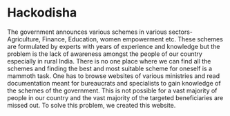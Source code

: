# Hackodisha

The government announces various schemes in various sectors- Agriculture, Finance, Education, women empowerment etc. These schemes are formulated by experts with years of experience and knowledge but the problem is the lack of awareness amongst the people of our country especially in rural India. There is no one place where we can find all the schemes and finding the best and most suitable scheme for oneself is a mammoth task. One has to browse websites of various ministries and read documentation meant for bureaucrats and specialists to gain knowledge of the schemes of the government. This is not possible for a vast majority of people in our country and the vast majority of the targeted beneficiaries are missed out. To solve this problem, we created this website.
